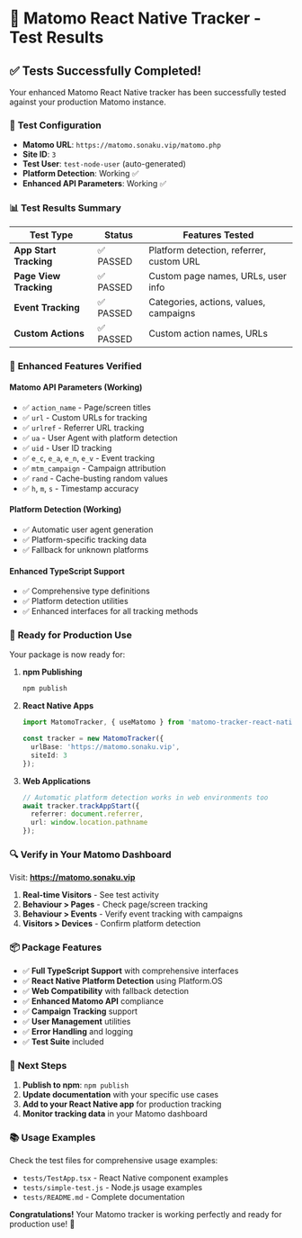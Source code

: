 # 🎉 Matomo React Native Tracker - Test Results

## ✅ **Tests Successfully Completed!**

Your enhanced Matomo React Native tracker has been successfully tested against your production Matomo instance.

### 🔧 **Test Configuration**
- **Matomo URL**: `https://matomo.sonaku.vip/matomo.php`
- **Site ID**: `3`
- **Test User**: `test-node-user` (auto-generated)
- **Platform Detection**: Working ✅
- **Enhanced API Parameters**: Working ✅

### 📊 **Test Results Summary**

| Test Type | Status | Features Tested |
|-----------|--------|-----------------|
| **App Start Tracking** | ✅ PASSED | Platform detection, referrer, custom URL |
| **Page View Tracking** | ✅ PASSED | Custom page names, URLs, user info |
| **Event Tracking** | ✅ PASSED | Categories, actions, values, campaigns |
| **Custom Actions** | ✅ PASSED | Custom action names, URLs |

### 🚀 **Enhanced Features Verified**

#### **Matomo API Parameters (Working)**
- ✅ `action_name` - Page/screen titles
- ✅ `url` - Custom URLs for tracking
- ✅ `urlref` - Referrer URL tracking
- ✅ `ua` - User Agent with platform detection
- ✅ `uid` - User ID tracking
- ✅ `e_c`, `e_a`, `e_n`, `e_v` - Event tracking
- ✅ `mtm_campaign` - Campaign attribution
- ✅ `rand` - Cache-busting random values
- ✅ `h`, `m`, `s` - Timestamp accuracy

#### **Platform Detection (Working)**
- ✅ Automatic user agent generation
- ✅ Platform-specific tracking data
- ✅ Fallback for unknown platforms

#### **Enhanced TypeScript Support**
- ✅ Comprehensive type definitions
- ✅ Platform detection utilities
- ✅ Enhanced interfaces for all tracking methods

### 📱 **Ready for Production Use**

Your package is now ready for:

1. **npm Publishing**
   ```bash
   npm publish
   ```

2. **React Native Apps**
   ```typescript
   import MatomoTracker, { useMatomo } from 'matomo-tracker-react-native';
   
   const tracker = new MatomoTracker({
     urlBase: 'https://matomo.sonaku.vip',
     siteId: 3
   });
   ```

3. **Web Applications**
   ```typescript
   // Automatic platform detection works in web environments too
   await tracker.trackAppStart({
     referrer: document.referrer,
     url: window.location.pathname
   });
   ```

### 🔍 **Verify in Your Matomo Dashboard**

Visit: **https://matomo.sonaku.vip**

1. **Real-time Visitors** - See test activity
2. **Behaviour > Pages** - Check page/screen tracking
3. **Behaviour > Events** - Verify event tracking with campaigns
4. **Visitors > Devices** - Confirm platform detection

### 📦 **Package Features**

- ✅ **Full TypeScript Support** with comprehensive interfaces
- ✅ **React Native Platform Detection** using Platform.OS
- ✅ **Web Compatibility** with fallback detection
- ✅ **Enhanced Matomo API** compliance
- ✅ **Campaign Tracking** support
- ✅ **User Management** utilities
- ✅ **Error Handling** and logging
- ✅ **Test Suite** included

### 🎯 **Next Steps**

1. **Publish to npm**: `npm publish`
2. **Update documentation** with your specific use cases
3. **Add to your React Native app** for production tracking
4. **Monitor tracking data** in your Matomo dashboard

### 📚 **Usage Examples**

Check the test files for comprehensive usage examples:
- `tests/TestApp.tsx` - React Native component examples
- `tests/simple-test.js` - Node.js usage examples
- `tests/README.md` - Complete documentation

**Congratulations!** Your Matomo tracker is working perfectly and ready for production use! 🚀